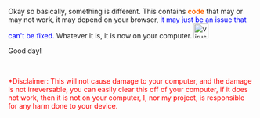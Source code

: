 <p>Okay so basically, something is different. This contains <span style="color: #ff6600;"><strong>code</strong></span> that may or may not work, it may depend on your browser, <span style="color: #0000ff;">it may just be an issue that can't be fixed.</span> Whatever it is, it is now on your computer. <img src="https://cdn2.iconfinder.com/data/icons/leto-blue-cyber-security/64/__email_worm_virus-44-512.png" alt="virus" width="30" height="30" /></p>
<p>Good day!</p>
<p>&nbsp;</p>
<p><span style="color: #ff0000;">*Disclaimer: This will not cause damage to your computer, and the damage is not irreversable, you can easily clear this off of your computer, if it does not work, then it is not on your computer, I, nor my project, is responsible for any harm done to your device.</span></p>
